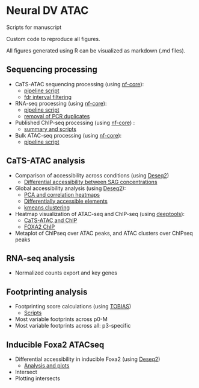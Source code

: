# Neural DV ATAC
Scripts for manuscript 

Custom code to reproduce all figures. 

All figures generated using R can be visualized as markdown (.md files). 


## Sequencing processing
- CaTS-ATAC sequencing processing (using [nf-core](https://nf-co.re/atacseq)): 
    - [pipeline script](sh/run_cats-atac.sh)
    - [fdr interval filtering](NeuralDV_Rproject/cats-atac_1_filter_fdr.md)
- RNA-seq processing (using [nf-core](https://nf-co.re/rnaseq)): 
    - [pipeline script](sh/run_rnaseq.sh) 
    - [removal of PCR duplicates](R/R_geneCounts.R)
- Published ChIP-seq processing (using [nf-core](https://nf-co.re/chipseq)) : 
    - [summary and scripts](docs/chip-seq_processing.md)
- Bulk ATAC-seq processing (using [nf-core](https://nf-co.re/atacseq)):
    - [pipeline script](sh/run_atac-ifoxa2.sh)

## CaTS-ATAC analysis
- Comparison of accessibility across conditions (using [Deseq2](https://bioconductor.org/packages/release/bioc/html/DESeq2.html))
    - [Differential accessibility between SAG concentrations](NeuralDV_Rproject/cats-atac_3_cross_condition_diffacc.md)
- Global accessibility analysis (using [Deseq2](https://bioconductor.org/packages/release/bioc/html/DESeq2.html)):
    - [PCA and correlation heatmaps](NeuralDV_Rproject/cats-atac_2_deseq_PCA_heatmaps.md)
    - [Differentially accessible elements](NeuralDV_Rproject/cats-atac_4_DiffAcc_filter.md)
    - [kmeans clustering](NeuralDV_Rproject/cats-atac_5_kmeans.md)
- Heatmap visualization of ATAC-seq and ChIP-seq (using [deeptools](https://deeptools.readthedocs.io/en/develop/)):
    - [CaTS-ATAC and ChIP](sh/run_deeptools_atac_chip.sh)
    - [FOXA2 ChIP](sh/run_deeptools_atac_Foxa2chip.sh)
- Metaplot of ChIPseq over ATAC peaks, and ATAC clusters over ChIPseq peaks

## RNA-seq analysis
- Normalized counts export and key genes

## Footprinting analysis
- Footprinting score calculations (using [TOBIAS](https://github.com/loosolab/TOBIAS)) 
    - [Scripts](docs/tobias_allscripts.md)
- Most variable footprints across p0-M
- Most variable footprints across all: p3-specific

## Inducible Foxa2 ATACseq
- Differential accessibility in inducible Foxa2 (using [Deseq2](https://bioconductor.org/packages/release/bioc/html/DESeq2.html))
    - [Analysis and plots](NeuralDV_Rproject/ifoxa2-atac_1_maplot.md)
- Intersect 
- Plotting intersects 